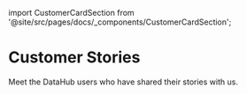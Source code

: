 import CustomerCardSection from '@site/src/pages/docs/_components/CustomerCardSection';

# Customer Stories

Meet the DataHub users who have shared their stories with us.

<CustomerCardSection />
